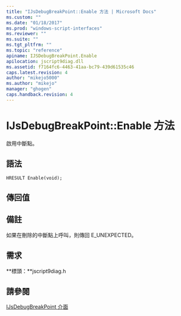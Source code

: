```yaml
---
title: "IJsDebugBreakPoint::Enable 方法 | Microsoft Docs"
ms.custom: ""
ms.date: "01/18/2017"
ms.prod: "windows-script-interfaces"
ms.reviewer: ""
ms.suite: ""
ms.tgt_pltfrm: ""
ms.topic: "reference"
apiname: IJSDebugBreakPoint.Enable
apilocation: jscript9diag.dll
ms.assetid: f7164fc6-4463-41aa-bc79-439d61535c46
caps.latest.revision: 4
author: "mikejo5000"
ms.author: "mikejo"
manager: "ghogen"
caps.handback.revision: 4
---
```

# IJsDebugBreakPoint::Enable 方法
啟用中斷點。  
  
## 語法  
  
```  
HRESULT Enable(void);  
```  
  
## 傳回值  
  
## 備註  
 如果在刪除的中斷點上呼叫，則傳回 E\_UNEXPECTED。  
  
## 需求  
 **標頭：**jscript9diag.h  
  
## 請參閱  
 [IJsDebugBreakPoint 介面](../../winscript/reference/ijsdebugbreakpoint-interface.md)